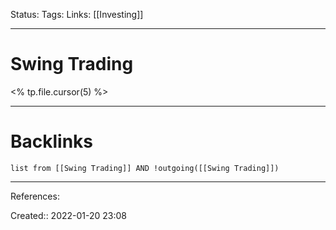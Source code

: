 Status: 
Tags: 
Links: [[Investing]]
___
# Swing Trading
<% tp.file.cursor(5) %>
___
# Backlinks
```dataview
list from [[Swing Trading]] AND !outgoing([[Swing Trading]])
```
___
References:

Created:: 2022-01-20 23:08